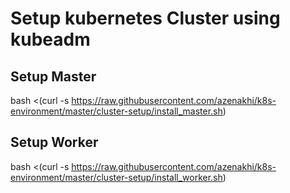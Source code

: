 # Setup kubernetes Cluster using kubeadm


## Setup Master
bash <(curl -s https://raw.githubusercontent.com/azenakhi/k8s-environment/master/cluster-setup/install_master.sh)

## Setup Worker
bash <(curl -s https://raw.githubusercontent.com/azenakhi/k8s-environment/master/cluster-setup/install_worker.sh)